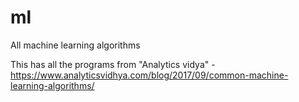 # ml
All machine learning algorithms

This has all the programs from "Analytics vidya" - https://www.analyticsvidhya.com/blog/2017/09/common-machine-learning-algorithms/